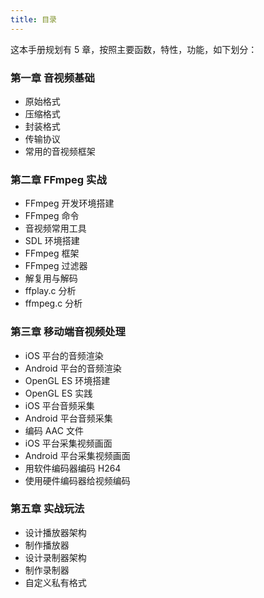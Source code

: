 ```yaml
---
title: 目录
---
```


这本手册规划有 5 章，按照主要函数，特性，功能，如下划分：

### 第一章 音视频基础

* 原始格式
* 压缩格式
* 封装格式
* 传输协议
* 常用的音视频框架

### 第二章 FFmpeg 实战

* FFmpeg 开发环境搭建
* FFmpeg 命令
* 音视频常用工具
* SDL 环境搭建
* FFmpeg 框架
* FFmpeg 过滤器
* 解复用与解码
* ffplay.c 分析
* ffmpeg.c 分析

### 第三章 移动端音视频处理

* iOS 平台的音频渲染
* Android 平台的音频渲染
* OpenGL ES 环境搭建
* OpenGL ES 实践
* iOS 平台音频采集
* Android 平台音频采集
* 编码 AAC 文件
* iOS 平台采集视频画面
* Android 平台采集视频画面
* 用软件编码器编码 H264
* 使用硬件编码器给视频编码

### 第五章 实战玩法

* 设计播放器架构
* 制作播放器
* 设计录制器架构
* 制作录制器
* 自定义私有格式





